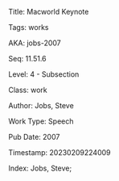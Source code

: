 Title:  Macworld Keynote

Tags:   works

AKA:    jobs-2007

Seq:    11.51.6

Level:  4 - Subsection

Class:  work

Author: Jobs, Steve

Work Type: Speech

Pub Date: 2007

Timestamp: 20230209224009

Index:  Jobs, Steve; 
